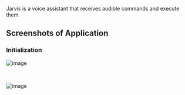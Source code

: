 Jarvis is a voice assistant that receives audible commands and execute them.

## Screenshots of Application

### Initialization

![image](https://github.com/user-attachments/assets/ef1367fc-c594-4d18-9692-d5ee8d04d2b4)

<br/>

![image](https://github.com/user-attachments/assets/a3ca564d-8d7e-4276-b687-668b51af4797)



